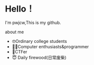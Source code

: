 # Hello！
I'm pwjcw,This is my github.

about me

 - 🤓Ordinary college students
 - 👨‍💻Computer enthusiasts&programmer
 - 🥹CTFer
 - 😇 Daily firewood(日常废柴)

